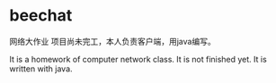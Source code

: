# beechat
网络大作业
项目尚未完工，本人负责客户端，用java编写。

It is a homework of computer network class.
It is not finished yet.
It is written with java.
